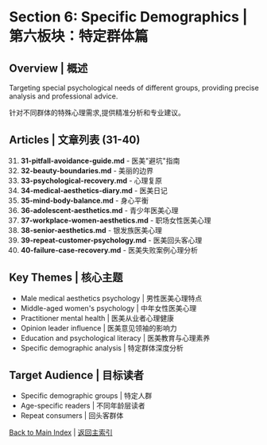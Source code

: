 # Section 6: Specific Demographics | 第六板块：特定群体篇

## Overview | 概述

Targeting special psychological needs of different groups, providing precise analysis and professional advice.

针对不同群体的特殊心理需求,提供精准分析和专业建议。

## Articles | 文章列表 (31-40)

31. **31-pitfall-avoidance-guide.md** - 医美"避坑"指南
32. **32-beauty-boundaries.md** - 美丽的边界
33. **33-psychological-recovery.md** - 心理复原
34. **34-medical-aesthetics-diary.md** - 医美日记
35. **35-mind-body-balance.md** - 身心平衡
36. **36-adolescent-aesthetics.md** - 青少年医美心理
37. **37-workplace-women-aesthetics.md** - 职场女性医美心理
38. **38-senior-aesthetics.md** - 银发族医美心理
39. **39-repeat-customer-psychology.md** - 医美回头客心理
40. **40-failure-case-recovery.md** - 医美失败案例心理分析

## Key Themes | 核心主题

- Male medical aesthetics psychology | 男性医美心理特点
- Middle-aged women's psychology | 中年女性医美心理
- Practitioner mental health | 医美从业者心理健康
- Opinion leader influence | 医美意见领袖的影响力
- Education and psychological literacy | 医美教育与心理素养
- Specific demographic analysis | 特定群体深度分析

## Target Audience | 目标读者

- Specific demographic groups | 特定人群
- Age-specific readers | 不同年龄层读者
- Repeat consumers | 回头客群体

[Back to Main Index](../../README.md) | [返回主索引](../../README.md)
